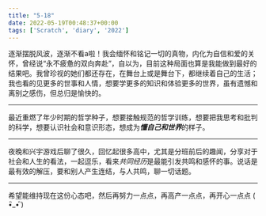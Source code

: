 ```yaml
---
title: "5-18"
date: 2022-05-19T00:48:37+00:00
tags: ['Scratch', 'diary', '2022']
---
```

逐渐摆脱风波，逐渐不看a啦！我会缅怀和铭记一切的真物，内化为自信和爱的关怀，曾经说“永不疲惫的双向奔赴”，自以为，目前这种局面也算是我能做到最好的结果吧。我曾珍视的她们都还存在，在舞台上或是舞台下，都继续着自己的生活；我也看的见更多的世事和人情，想要学更多的知识和体验更多的世界，虽有遗憾和离别之感伤，但总归是愉快的。

---

最近重燃了年少时期的哲学种子，想要接触规范的哲学训练，想要把我思考和批判的科学，想要认识社会和意识形态，想成为***懂自己和世界***的样子。

---

夜晚和兴宇游戏后聊了很久，回忆起很多高中，尤其是分班前后的趣闻，分享对于社会和人生的看法，一起逗乐，看来*共同经历*是最能引发共鸣和感怀的事。说话是最有效的解压，要和别人产生连结，与人共鸣，聊一切话题。

---

希望能维持现在这份心态吧，然后再努力一点点，再高产一点点，再开心一点点 ( •ิ_• ิ)